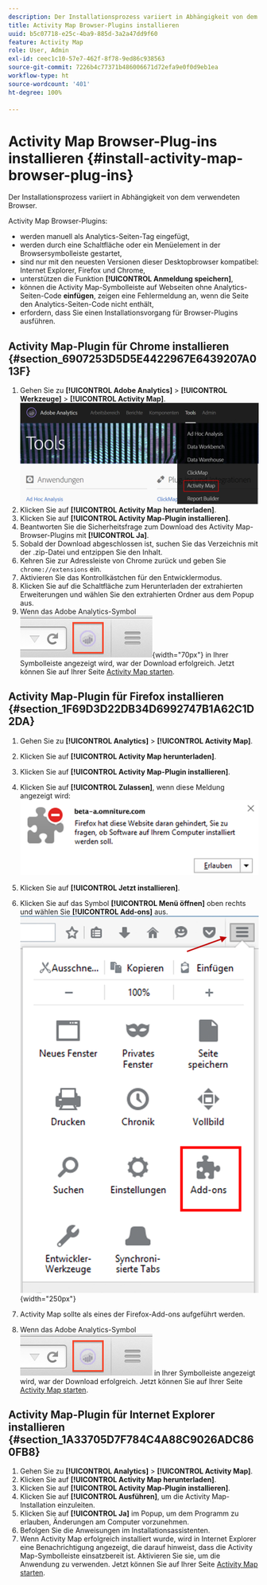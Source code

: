```yaml
---
description: Der Installationsprozess variiert in Abhängigkeit von dem verwendeten Browser.
title: Activity Map Browser-Plugins installieren
uuid: b5c07718-e25c-4ba9-885d-3a2a47dd9f60
feature: Activity Map
role: User, Admin
exl-id: ceec1c10-57e7-462f-8f78-9ed86c938563
source-git-commit: 7226b4c77371b486006671d72efa9e0f0d9eb1ea
workflow-type: ht
source-wordcount: '401'
ht-degree: 100%

---
```


# Activity Map Browser-Plug-ins installieren {#install-activity-map-browser-plug-ins}

Der Installationsprozess variiert in Abhängigkeit von dem verwendeten Browser.

Activity Map Browser-Plugins:

* werden manuell als Analytics-Seiten-Tag eingefügt,
* werden durch eine Schaltfläche oder ein Menüelement in der Browsersymbolleiste gestartet,
* sind nur mit den neuesten Versionen dieser Desktopbrowser kompatibel: Internet Explorer, Firefox und Chrome,
* unterstützen die Funktion **[!UICONTROL Anmeldung speichern]**,
* können die Activity Map-Symbolleiste auf Webseiten ohne Analytics-Seiten-Code **einfügen**, zeigen eine Fehlermeldung an, wenn die Seite den Analytics-Seiten-Code nicht enthält,
* erfordern, dass Sie einen Installationsvorgang für Browser-Plugins ausführen.

## Activity Map-Plugin für Chrome installieren {#section_6907253D5D5E4422967E6439207A013F}

1. Gehen Sie zu **[!UICONTROL Adobe Analytics]** > **[!UICONTROL Werkzeuge]** > **[!UICONTROL Activity Map]**.  ![](assets/install_am.png)
1. Klicken Sie auf **[!UICONTROL Activity Map herunterladen]**.
1. Klicken Sie auf **[!UICONTROL Activity Map-Plugin installieren]**.
1. Beantworten Sie die Sicherheitsfrage zum Download des Activity Map-Browser-Plugins mit **[!UICONTROL Ja]**.
1. Sobald der Download abgeschlossen ist, suchen Sie das Verzeichnis mit der .zip-Datei und entzippen Sie den Inhalt.
1. Kehren Sie zur Adressleiste von Chrome zurück und geben Sie `chrome://extensions` ein.
1. Aktivieren Sie das Kontrollkästchen für den Entwicklermodus.
1. Klicken Sie auf die Schaltfläche zum Herunterladen der extrahierten Erweiterungen und wählen Sie den extrahierten Ordner aus dem Popup aus.
1. Wenn das Adobe Analytics-Symbol ![](assets/an_icon.png){width=&quot;70px&quot;} in Ihrer Symbolleiste angezeigt wird, war der Download erfolgreich. Jetzt können Sie auf Ihrer Seite [Activity Map starten](/help/analyze/activity-map/activitymap-getting-started/activitymap-getting-started-users/activitymap-launch.md).

## Activity Map-Plugin für Firefox installieren {#section_1F69D3D22DB34D6992747B1A62C1D2DA}

1. Gehen Sie zu **[!UICONTROL Analytics]** > **[!UICONTROL Activity Map]**.

1. Klicken Sie auf **[!UICONTROL Activity Map herunterladen]**.
1. Klicken Sie auf **[!UICONTROL Activity Map-Plugin installieren]**.
1. Klicken Sie auf **[!UICONTROL Zulassen]**, wenn diese Meldung angezeigt wird: ![](assets/firefox_install2.png)
1. Klicken Sie auf **[!UICONTROL Jetzt installieren]**.
1. Klicken Sie auf das Symbol **[!UICONTROL Menü öffnen]** oben rechts und wählen Sie **[!UICONTROL Add-ons]** aus. ![](assets/firefox_install3.png){width=&quot;250px&quot;}
1. Activity Map sollte als eines der Firefox-Add-ons aufgeführt werden.
1. Wenn das Adobe Analytics-Symbol ![](assets/an_icon.png) in Ihrer Symbolleiste angezeigt wird, war der Download erfolgreich. Jetzt können Sie auf Ihrer Seite [Activity Map starten](/help/analyze/activity-map/activitymap-getting-started/activitymap-getting-started-users/activitymap-launch.md).

## Activity Map-Plugin für Internet Explorer installieren {#section_1A33705D7F784C4A88C9026ADC860FB8}

1. Gehen Sie zu **[!UICONTROL Analytics]** > **[!UICONTROL Activity Map]**.
1. Klicken Sie auf **[!UICONTROL Activity Map herunterladen]**.
1. Klicken Sie auf **[!UICONTROL Activity Map-Plugin installieren]**.
1. Klicken Sie auf **[!UICONTROL Ausführen]**, um die Activity Map-Installation einzuleiten.
1. Klicken Sie auf **[!UICONTROL Ja]** im Popup, um dem Programm zu erlauben, Änderungen am Computer vorzunehmen.
1. Befolgen Sie die Anweisungen im Installationsassistenten.
1. Wenn Activity Map erfolgreich installiert wurde, wird in Internet Explorer eine Benachrichtigung angezeigt, die darauf hinweist, dass die Activity Map-Symbolleiste einsatzbereit ist. Aktivieren Sie sie, um die Anwendung zu verwenden. Jetzt können Sie auf Ihrer Seite [Activity Map starten](/help/analyze/activity-map/activitymap-getting-started/activitymap-getting-started-users/activitymap-launch.md).
